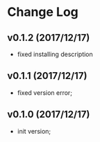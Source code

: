 # Change Log

## v0.1.2 (2017/12/17)
- fixed installing description

## v0.1.1 (2017/12/17)
- fixed version error;

## v0.1.0 (2017/12/17)
- init version;